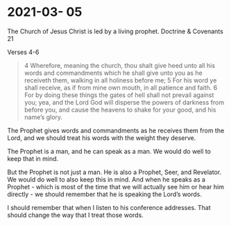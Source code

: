 # 2021-03- 05

The Church of Jesus Christ is led by a living prophet.
Doctrine & Covenants 21

Verses 4-6
> 4 Wherefore, meaning the church, thou shalt give heed unto all his words and commandments which he shall give unto you as he receiveth them, walking in all holiness before me;
> 5 For his word ye shall receive, as if from mine own mouth, in all patience and faith.
> 6 For by doing these things the gates of hell shall not prevail against you; yea, and the Lord God will disperse the powers of darkness from before you, and cause the heavens to shake for your good, and his name’s glory.

The Prophet gives words and commandments as he receives them from the Lord, and we should treat his words with the weight they deserve.

The Prophet is a man, and he can speak as a man.  We would do well to keep that in mind.

But the Prophet is not just a man.  He is also a Prophet, Seer, and Revelator.  We would do well to also keep this in mind.  And when he speaks as a Prophet - which is most of the time that we will actually see him or hear him directly - we should remember that he is speaking the Lord’s words.

I should remember that when I listen to his conference addresses.  That should change the way that I treat those words.
